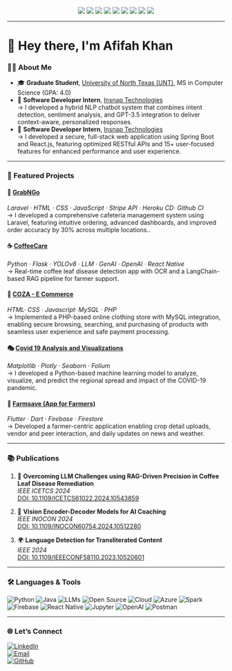 <p align="center">
  <img src="https://img.shields.io/badge/Python-3776AB?style=for-the-badge&logo=python&logoColor=white"/>
  <img src="https://img.shields.io/badge/Java-007396?style=for-the-badge&logo=openjdk&logoColor=white"/>
  <img src="https://img.shields.io/badge/LLMs-111827?style=for-the-badge&logo=openai&logoColor=white"/>
  <img src="https://img.shields.io/badge/Open%20Source-181717?style=for-the-badge&logo=github&logoColor=white"/>
  <img src="https://img.shields.io/badge/Cloud-4285F4?style=for-the-badge&logo=cloudflare&logoColor=white"/>
  <img src="https://img.shields.io/badge/Azure-0078D4?style=for-the-badge&logo=microsoftazure&logoColor=white"/>
  <img src="https://img.shields.io/badge/Spark-FF8C00?style=for-the-badge&logo=apachespark&logoColor=white"/>
  <img src="https://img.shields.io/badge/Git-F05032?style=for-the-badge&logo=git&logoColor=white"/>
  <img src="https://img.shields.io/badge/AWS-232F3E?style=for-the-badge&logo=amazonaws&logoColor=white"/>
</p>

---

# 👋 Hey there, I'm Afifah Khan

### 🧑‍💻 About Me

- 🎓 **Graduate Student**, [University of North Texas (UNT)](http://unt.edu/index.html), MS in Computer Science (GPA: 4.0)
- 💼 **Software Developer Intern**, [Insnap Technologies](https://www.insnap.in/)  
  → I developed a hybrid NLP chatbot system that combines intent detection, sentiment analysis, and GPT-3.5 integration to deliver context-aware, personalized responses.
- 🔧 **Software Developer Intern**, [Insnap Technologies](https://www.insnap.in/)   
  → I developed a secure, full-stack web application using Spring Boot and React.js, featuring optimized RESTful APIs and 15+ user-focused features for enhanced performance and user experience.

---

### 🚀 Featured Projects

#### 🍕 [GrabNGo](https://github.com/afifah-2002/GrabNGo) 
*Laravel · HTML · CSS · JavaScript · Stripe API · Heroku CD· Github CI*  
→ I developed a comprehensive cafeteria management system using Laravel, featuring intuitive ordering, advanced dashboards, and improved order accuracy by 30% across multiple locations..

#### ☕ [CoffeeCare](https://github.com/afifah-2002/Coffee_Care)  
*Python · Flask · YOLOv8 · LLM · GenAI · OpenAI · React Native*  
→ Real-time coffee leaf disease detection app with OCR and a LangChain-based RAG pipeline for farmer support.

#### 🛒 [COZA - E Commerce](https://github.com/afifah-2002/COZA-E-Commerce-)  
*HTML· CSS · Javascript· MySQL · PHP*  
→ Implemented a PHP-based online clothing store with MySQL integration, enabling secure browsing, searching, and purchasing of products with seamless user experience and safe payment processing.

#### 🎭 [Covid 19 Analysis and Visualizations](https://github.com/afifah-2002/COVID-19-Analysis-and-Visualization/tree/main)  
*Matplotlib · Plotly · Seaborn · Folium*  
→ I developed a Python-based machine learning model to analyze, visualize, and predict the regional spread and impact of the COVID-19 pandemic.

#### 🌱 [Farmsave (App for Farmers)](https://github.com/afifah-2002/Farmsave-App-for-Farmer-)  
*Flutter · Dart · Firebase · Firestore*  
→ Developed a farmer-centric application enabling crop detail uploads, vendor and peer interaction, and daily updates on news and weather.

---

### 📚 Publications

1. 📄 **Overcoming LLM Challenges using RAG-Driven Precision in Coffee Leaf Disease Remediation**  
   *IEEE ICETCS 2024*  
   [DOI: 10.1109/ICETCS61022.2024.10543859](https://ieeexplore.ieee.org/document/10543859)

2. 🧠 **Vision Encoder-Decoder Models for AI Coaching**  
   *IEEE INOCON 2024*  
   [DOI: 10.1109/INOCON60754.2024.10512280](https://ieeexplore.ieee.org/document/10512280)

3. 🌍 **Language Detection for Transliterated Content**  
   *IEEE 2024*  
   [DOI: 10.1109/IEEECONF58110.2023.10520601](https://ieeexplore.ieee.org/document/10520601)

---

### 🛠️ Languages & Tools

![Python](https://img.shields.io/badge/-Python-05122A?style=flat&logo=python)
![Java](https://img.shields.io/badge/-Java-05122A?style=flat&logo=openjdk)
![LLMs](https://img.shields.io/badge/-LLMs-05122A?style=flat&logo=openai)
![Open Source](https://img.shields.io/badge/-Open%20Source-05122A?style=flat&logo=github)
![Cloud](https://img.shields.io/badge/-Cloud-05122A?style=flat&logo=cloudflare)
![Azure](https://img.shields.io/badge/-Azure-05122A?style=flat&logo=microsoftazure)
![Spark](https://img.shields.io/badge/-Spark-05122A?style=flat&logo=apachespark)
![Firebase](https://img.shields.io/badge/-Firebase-05122A?style=flat&logo=firebase)
![React Native](https://img.shields.io/badge/-React%20Native-05122A?style=flat&logo=react)
![Jupyter](https://img.shields.io/badge/-Jupyter-05122A?style=flat&logo=jupyter)
![OpenAI](https://img.shields.io/badge/-OpenAI-05122A?style=flat&logo=openai)
![Postman](https://img.shields.io/badge/-Postman-05122A?style=flat&logo=postman)

---

### 🌐 Let’s Connect

[![LinkedIn](https://img.shields.io/badge/-LinkedIn-0077B5?style=flat-square&logo=linkedin&logoColor=white)](https://www.linkedin.com/in/afifah-khan/)  
[![Email](https://img.shields.io/badge/-Email-D14836?style=flat-square&logo=gmail&logoColor=white)](mailto:afifahkhan@my.unt.edu)  
[![GitHub](https://img.shields.io/badge/-GitHub-181717?style=flat-square&logo=github&logoColor=white)](https://github.com/afifah-2002)
